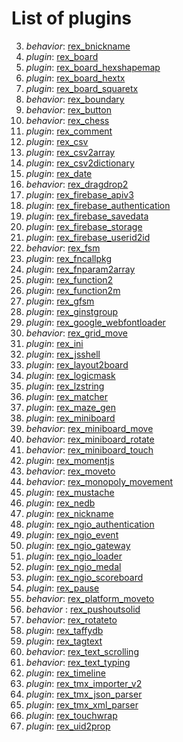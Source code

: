 # List of plugins

3. *behavior*: [rex_bnickname](rex_bnickname.md)
4. *plugin*: [rex_board](rex_board.md)
5. *plugin*: [rex_board_hexshapemap](rex_board_hexshapemap.md)
6. *plugin*: [rex_board_hextx](rex_board_hextx.md)
7. *plugin*: [rex_board_squaretx](rex_board_squaretx.md)
8. *behavior*: [rex_boundary](rex_boundary.md)
9. *behavior*: [rex_button](rex_button.md)
10. *behavior*: [rex_chess](rex_chess.md)
11. *plugin*: [rex_comment](rex_comment.md)
12. *plugin*: [rex_csv](rex_csv.md)
13. *plugin*: [rex_csv2array](rex_csv2array.md)
14. *plugin*: [rex_csv2dictionary](rex_csv2dictionary.md)
15. *plugin*: [rex_date](rex_date.md)
16. *behavior*: [rex_dragdrop2](rex_dragdrop2.md)
17. *plugin*: [rex_firebase_apiv3](rex_firebase_apiv3.md)
18. *plugin*: [rex_firebase_authentication](rex_firebase_authentication.md)
19. *plugin*: [rex_firebase_savedata](rex_firebase_savedata.md)
20. *plugin*: [rex_firebase_storage](rex_firebase_storage.md)
21. *plugin*: [rex_firebase_userid2id](rex_firebase_userid2id.md)
22. *behavior*: [rex_fsm](rex_fsm.md)
23. *plugin*: [rex_fncallpkg](rex_fncallpkg.md)
24. *plugin*: [rex_fnparam2array](rex_fnparam2array.md)
25. *plugin*: [rex_function2](rex_function2.md)
26. *plugin*: [rex_function2m](rex_function2m.md)
27. *plugin*: [rex_gfsm](rex_gfsm.md)
28. *plugin*: [rex_ginstgroup](rex_ginstgroup.md)
29. *plugin*: [rex_google_webfontloader](rex_google_webfontloader.md)
30. *behavior*: [rex_grid_move](rex_grid_move.md)
32. *plugin*: [rex_ini](rex_ini.md)
33. *plugin*: [rex_jsshell](rex_jsshell.md)
34. *plugin*: [rex_layout2board](rex_layout2board.md)
35. *plugin*: [rex_logicmask](rex_logicmask.md)
36. *plugin*: [rex_lzstring](rex_lzstring.md)
37. *plugin*: [rex_matcher](rex_matcher.md)
38. *plugin*: [rex_maze_gen](rex_maze_gen.md)
39. *plugin*: [rex_miniboard](rex_miniboard.md)
40. *behavior*: [rex_miniboard_move](rex_miniboard_move.md)
41. *behavior*: [rex_miniboard_rotate](rex_miniboard_rotate.md)
42. *behavior*: [rex_miniboard_touch](rex_miniboard_touch.md)
43. *plugin*: [rex_momentjs](rex_momentjs.md)
44. *behavior*: [rex_moveto](rex_moveto.md)
45. *behavior*: [rex_monopoly_movement](rex_monopoly_movement.md)
46. *plugin*: [rex_mustache](rex_mustache.md)
47. *plugin*: [rex_nedb](rex_nedb.md)
48. *plugin*: [rex_nickname](rex_nickname.md)
49. *plugin*: [rex_ngio_authentication](rex_ngio_authentication.md)
50. *plugin*: [rex_ngio_event](rex_ngio_event.md)
51. *plugin*: [rex_ngio_gateway](rex_ngio_gateway.md)
52. *plugin*: [rex_ngio_loader](rex_ngio_loader.md)
53. *plugin*: [rex_ngio_medal](rex_ngio_medal.md)
54. *plugin*: [rex_ngio_scoreboard](rex_ngio_scoreboard.md)
55. *plugin*: [rex_pause](rex_pause.md)
56. *behavior*: [rex_platform_moveto](rex_platform_moveto.md)
57. *behavior* : [rex_pushoutsolid](rex_pushoutsolid.md)
58. *behavior*: [rex_rotateto](rex_rotateto.md)
59. *plugin*: [rex_taffydb](rex_taffydb.md)
60. *plugin*: [rex_tagtext](rex_tagtext.md)
61. *behavior*: [rex_text_scrolling](rex_text_scrolling.md)
62. *behavior*: [rex_text_typing](rex_text_typing.md)
63. *plugin*: [rex_timeline](rex_timeline.md)
64. *plugin*: [rex_tmx_importer_v2](rex_tmx_importer_v2.md)
65. *plugin*: [rex_tmx_json_parser](rex_tmx_json_parser.md)
66. *plugin*: [rex_tmx_xml_parser](rex_tmx_xml_parser.md)
67. *plugin*: [rex_touchwrap](rex_touchwrap.md)
68. *plugin*: [rex_uid2prop](rex_uid2prop.md)

